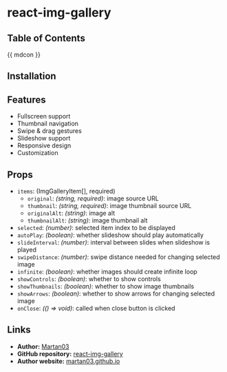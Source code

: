 # react-img-gallery

## Table of Contents
{{ mdcon }}

## Installation

## Features
- Fullscreen support
- Thumbnail navigation
- Swipe & drag gestures
- Slideshow support
- Responsive design
- Customization

## Props
- `items`: (ImgGalleryItem[], required)
    - `original`: *(string, required)*: image source URL
    - `thumbnail`: *(string, required)*: image thumbnail source URL
    - `originalAlt`: *(string)*: image alt
    - `thumbnailAlt`: *(string)*: image thumbnail alt
- `selected`: *(number)*: selected item index to be displayed
- `autoPlay`: *(boolean)*: whether slideshow should play automatically
- `slideInterval`: *(number)*: interval between slides when slideshow is played
- `swipeDistance`: *(number)*: swipe distance needed for changing selected
    image
- `infinite`: *(boolean)*: whether images should create infinite loop
- `showControls`: *(boolean)*: whether to show controls
- `showThumbnails`: *(boolean)*: whether to show image thumbnails
- `showArrows`: *(boolean)*: whether to show arrows for changing selected image
- `onClose`: *(() => void)*: called when close button is clicked

## Links

- **Author:** [Martan03](https://github.com/Martan03)
- **GitHub repository:** [react-img-gallery](https://github.com/Martan03/react-img-gallery)
- **Author website:** [martan03.github.io](https://martan03.github.io)
